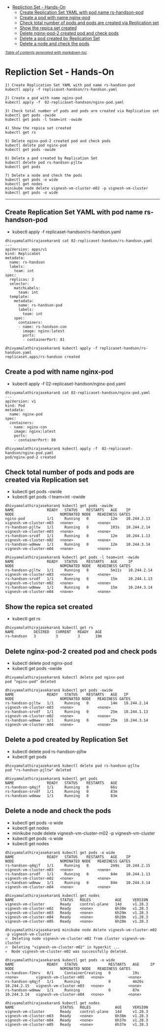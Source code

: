 - [Repliction Set - Hands-On](#repliction-set---hands-on)
  * [Create Replication Set YAML with pod name rs-handson-pod](#create-replication-set-yaml-with-pod-name-rs-handson-pod)
  * [Create a pod with name nginx-pod](#create-a-pod-with-name-nginx-pod)
  * [Check total number of pods and pods are created via Replication set](#check-total-number-of-pods-and-pods-are-created-via-replication-set)
  * [Show the repica set created](#show-the-repica-set-created)
  * [Delete nginx-pod-2 created pod and check pods](#delete-nginx-pod-2-created-pod-and-check-pods)
  * [Delete a pod created by Replication Set](#delete-a-pod-created-by-replication-set)
  * [Delete a node and check the pods](#delete-a-node-and-check-the-pods)

<small><i><a href='http://ecotrust-canada.github.io/markdown-toc/'>Table of contents generated with markdown-toc</a></i></small>


# Repliction Set - Hands-On
```
1) Create Replication Set YAML with pod name rs-handson-pod
kubectl apply -f replicaset-handson/rs-handson.yaml

2) Create a pod with name nginx-pod
kubectl apply -f  02-replicaset-handson/nginx-pod.yaml 

3) Check total number of pods and pods are created via Replication set
kubectl get pods -owide
kubectl get pods -l team=int -owide

4) Show the repica set created
kubectl get rs

5) Delete nginx-pod-2 created pod and check pods
kubectl delete pod nginx-pod
kubectl get pods -owide

6) Delete a pod created by Replication Set
kubectl delete pod rs-handson-pjltw
kubectl get pods

7) Delete a node and check the pods
kubectl get pods -o wide
kubectl get nodes
minikube node delete vignesh-vm-cluster-m02 -p vignesh-vm-cluster
kubectl get pods -o wide
```

-----
## Create Replication Set YAML with pod name rs-handson-pod
- kubectl apply -f replicaset-handson/rs-handson.yaml
```
dhivyamalathirajasekaran$ cat 02-replicaset-handson/rs-handson.yaml 
---
apiVersion: apps/v1
kind: ReplicaSet
metadata:
  name: rs-handson
  labels:
    team: int
spec:
  replicas: 3
  selector:
    matchLabels:
      team: int
  template:
    metadata:
      name: rs-handson-pod
      labels:
        team: int
    spec:
      containers:
      - name: rs-handson-con
        image: nginx:latest
        ports:
        - containerPort: 81

dhivyamalathirajasekaran$ kubectl apply -f replicaset-handson/rs-handson.yaml 
replicaset.apps/rs-handson created
```

## Create a pod with name nginx-pod
- kubectl apply -f  02-replicaset-handson/nginx-pod.yaml 
```
dhivyamalathirajasekaran$ cat 02-replicaset-handson/nginx-pod.yaml 
---
apiVersion: v1
kind: Pod
metadata:
  name: nginx-pod
spec:
  containers:
  - name: nginx-con
    image: nginx:latest
    ports:
    - containerPort: 80

dhivyamalathirajasekaran$ kubectl apply -f  02-replicaset-handson/nginx-pod.yaml 
pod/nginx-pod-2 created
```

## Check total number of pods and pods are created via Replication set
- kubectl get pods -owide
- kubectl get pods -l team=int -owide
```
dhivyamalathirajasekaran$ kubectl get pods -owide
NAME               READY   STATUS    RESTARTS   AGE    IP            NODE                     NOMINATED NODE   READINESS GATES
nginx-pod          1/1     Running   0          12m    10.244.2.13   vignesh-vm-cluster-m03   <none>           <none>
rs-handson-pjltw   1/1     Running   0          103s   10.244.2.14   vignesh-vm-cluster-m03   <none>           <none>
rs-handson-srvdf   1/1     Running   0          12m    10.244.1.13   vignesh-vm-cluster-m02   <none>           <none>
rs-handson-wdmww   1/1     Running   0          12m    10.244.3.14   vignesh-vm-cluster-m04   <none>           <none>

dhivyamalathirajasekaran$ kubectl get pods -l team=int -owide
NAME               READY   STATUS    RESTARTS   AGE     IP            NODE                     NOMINATED NODE   READINESS GATES
rs-handson-pjltw   1/1     Running   0          5m11s   10.244.2.14   vignesh-vm-cluster-m03   <none>           <none>
rs-handson-srvdf   1/1     Running   0          15m     10.244.1.13   vignesh-vm-cluster-m02   <none>           <none>
rs-handson-wdmww   1/1     Running   0          15m     10.244.3.14   vignesh-vm-cluster-m04   <none>           <none>
```

## Show the repica set created
- kubectl get rs
```
dhivyamalathirajasekaran$ kubectl get rs
NAME         DESIRED   CURRENT   READY   AGE
rs-handson   3         3         3       19m
```

## Delete nginx-pod-2 created pod and check pods
- kubectl delete pod nginx-pod
- kubectl get pods -owide
```
dhivyamalathirajasekaran$ kubectl delete pod nginx-pod
pod "nginx-pod" deleted

dhivyamalathirajasekaran$ kubectl get pods -owide
NAME               READY   STATUS    RESTARTS   AGE   IP            NODE                     NOMINATED NODE   READINESS GATES
rs-handson-pjltw   1/1     Running   0          14m   10.244.2.14   vignesh-vm-cluster-m03   <none>           <none>
rs-handson-srvdf   1/1     Running   0          25m   10.244.1.13   vignesh-vm-cluster-m02   <none>           <none>
rs-handson-wdmww   1/1     Running   0          25m   10.244.3.14   vignesh-vm-cluster-m04   <none>           <none>
```

## Delete a pod created by Replication Set
- kubectl delete pod rs-handson-pjltw
- kubectl get pods
```
dhivyamalathirajasekaran$ kubectl delete pod rs-handson-pjltw
pod "rs-handson-pjltw" deleted

dhivyamalathirajasekaran$ kubectl get pods
NAME               READY   STATUS    RESTARTS   AGE
rs-handson-q4qjf   1/1     Running   0          66s
rs-handson-srvdf   1/1     Running   0          83m
rs-handson-wdmww   1/1     Running   0          83m
```

## Delete a node and check the pods
- kubectl get pods -o wide
- kubectl get nodes
- minikube node delete vignesh-vm-cluster-m02 -p vignesh-vm-cluster
- kubectl get pods -o wide
- kubectl get nodes
```
dhivyamalathirajasekaran$ kubectl get pods -o wide
NAME               READY   STATUS    RESTARTS   AGE    IP            NODE                     NOMINATED NODE   READINESS GATES
rs-handson-q4qjf   1/1     Running   0          2m9s   10.244.2.15   vignesh-vm-cluster-m03   <none>           <none>
rs-handson-srvdf   1/1     Running   0          84m    10.244.1.13   vignesh-vm-cluster-m02   <none>           <none>
rs-handson-wdmww   1/1     Running   0          84m    10.244.3.14   vignesh-vm-cluster-m04   <none>           <none>

dhivyamalathirajasekaran$ kubectl get nodes
NAME                     STATUS   ROLES           AGE     VERSION
vignesh-vm-cluster       Ready    control-plane   14d     v1.28.3
vignesh-vm-cluster-m02   Ready    <none>          6h30m   v1.28.3
vignesh-vm-cluster-m03   Ready    <none>          6h29m   v1.28.3
vignesh-vm-cluster-m04   Ready    <none>          6h28m   v1.28.3
vignesh-vm-cluster-m05   Ready    <none>          6h28m   v1.28.3

dhivyamalathirajasekaran$ minikube node delete vignesh-vm-cluster-m02 -p vignesh-vm-cluster
🔥  Deleting node vignesh-vm-cluster-m02 from cluster vignesh-vm-cluster
🔥  Deleting "vignesh-vm-cluster-m02" in hyperkit ...
💀  Node vignesh-vm-cluster-m02 was successfully deleted.

dhivyamalathirajasekaran$ kubectl get pods -o wide
NAME               READY   STATUS              RESTARTS   AGE     IP            NODE                     NOMINATED NODE   READINESS GATES
rs-handson-f2mrv   0/1     ContainerCreating   0          19s     <none>        vignesh-vm-cluster-m05   <none>           <none>
rs-handson-q4qjf   1/1     Running             0          4m26s   10.244.2.15   vignesh-vm-cluster-m03   <none>           <none>
rs-handson-wdmww   1/1     Running             0          87m     10.244.3.14   vignesh-vm-cluster-m04   <none>           <none>

dhivyamalathirajasekaran$ kubectl get nodes
NAME                     STATUS   ROLES           AGE     VERSION
vignesh-vm-cluster       Ready    control-plane   14d     v1.28.3
vignesh-vm-cluster-m03   Ready    <none>          6h38m   v1.28.3
vignesh-vm-cluster-m04   Ready    <none>          6h37m   v1.28.3
vignesh-vm-cluster-m05   Ready    <none>          6h37m   v1.28.3
```